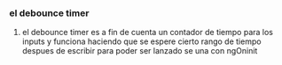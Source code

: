 ### el debounce timer 

1. el debounce timer es a fin de cuenta un contador de tiempo para los inputs y funciona haciendo que se espere cierto rango de tiempo despues de escribir para poder ser lanzado se una con ngOninit